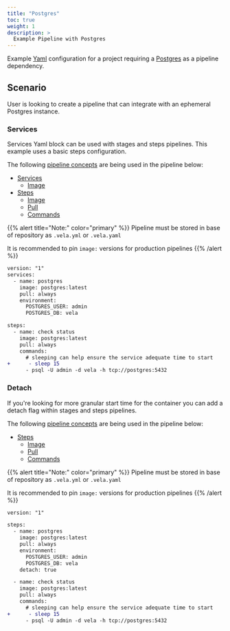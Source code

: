```yaml
---
title: "Postgres"
toc: true
weight: 1
description: >
  Example Pipeline with Postgres
---
```


Example [Yaml](https://yaml.org/spec/) configuration for a project requiring a [Postgres](https://www.postgresql.org/) as a pipeline dependency.

## Scenario

User is looking to create a pipeline that can integrate with an ephemeral Postgres instance.

### Services

Services Yaml block can be used with stages and steps pipelines. This example uses a basic steps configuration.

The following [pipeline concepts](/docs/concepts/pipeline) are being used in the pipeline below:

* [Services](/docs/concepts/pipeline/services/)
  * [Image](/docs/concepts/pipeline/services/image/)
* [Steps](/docs/concepts/pipeline/steps/)
  * [Image](/docs/concepts/pipeline/steps/image/)
  * [Pull](/docs/concepts/pipeline/steps/pull/)
  * [Commands](/docs/concepts/pipeline/steps/commands/)

{{% alert title="Note:" color="primary" %}}
Pipeline must be stored in base of repository as `.vela.yml` or `.vela.yaml`

It is recommended to pin `image:` versions for production pipelines
{{% /alert %}}

```diff
version: "1"
services:
  - name: postgres
    image: postgres:latest
    pull: always
    environment:
      POSTGRES_USER: admin
      POSTGRES_DB: vela

steps:
  - name: check status
    image: postgres:latest
    pull: always
    commands:
      # sleeping can help ensure the service adequate time to start
+      - sleep 15
      - psql -U admin -d vela -h tcp://postgres:5432
```

### Detach

If you're looking for more granular start time for the container you can add a detach flag within stages and steps pipelines.

The following [pipeline concepts](/docs/concepts/pipeline) are being used in the pipeline below:

* [Steps](/docs/concepts/pipeline/steps/)
  * [Image](/docs/concepts/pipeline/steps/image/)
  * [Pull](/docs/concepts/pipeline/steps/pull/)
  * [Commands](/docs/concepts/pipeline/steps/commands/)

{{% alert title="Note:" color="primary" %}}
Pipeline must be stored in base of repository as `.vela.yml` or `.vela.yaml`

It is recommended to pin `image:` versions for production pipelines
{{% /alert %}}

```diff
version: "1"

steps:
  - name: postgres
    image: postgres:latest
    pull: always
    environment:
      POSTGRES_USER: admin
      POSTGRES_DB: vela    
    detach: true

  - name: check status
    image: postgres:latest
    pull: always
    commands:
      # sleeping can help ensure the service adequate time to start
+      - sleep 15
      - psql -U admin -d vela -h tcp://postgres:5432
```
